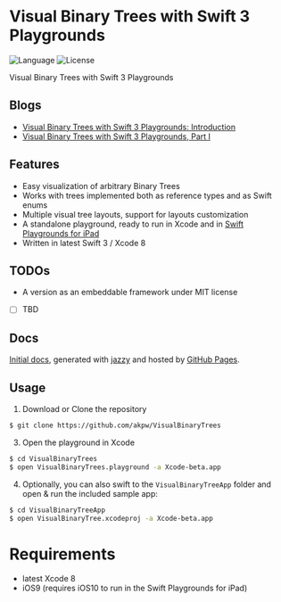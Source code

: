 Visual Binary Trees with Swift 3 Playgrounds
============

![Language](https://img.shields.io/badge/language-Swift3-orange.svg)
![License](https://img.shields.io/badge/License-GNU%20GPL-blue.svg)


Visual Binary Trees with Swift 3 Playgrounds


## Blogs
* [Visual Binary Trees with Swift 3 Playgrounds: Introduction](http://www.akpdev.com/articles/2016/08/26/BinaryTreesPlayground.html)
* [Visual Binary Trees with Swift 3 Playgrounds, Part I](http://www.akpdev.com/articles/2016/08/26/BinaryTreesPlayground-Part-I.html)


## Features
* Easy visualization of arbitrary Binary Trees
* Works with trees implemented both as reference types and as Swift enums
* Multiple visual tree layouts, support for layouts customization
* A standalone playground, ready to run in Xcode and in [Swift Playgrounds for iPad](https://www.apple.com/swift/playgrounds/)
* Written in latest Swift 3 / Xcode 8

## TODOs
* A version as an embeddable framework under MIT license
 - [ ] TBD

## Docs
 [Initial docs][docsLink], generated with [jazzy](https://github.com/realm/jazzy) and hosted by [GitHub Pages](https://pages.github.com).


## Usage

1) Download or Clone the repository

```bash
$ git clone https://github.com/akpw/VisualBinaryTrees
```

3) Open the playground in Xcode
```bash
$ cd VisualBinaryTrees
$ open VisualBinaryTrees.playground -a Xcode-beta.app
```

4) Optionally, you can also swift to the `VisualBinaryTreeApp` folder and open & run the included sample app:

```bash
$ cd VisualBinaryTreeApp
$ open VisualBinaryTree.xcodeproj -a Xcode-beta.app
```


# Requirements

* latest Xcode 8
* iOS9 (requires iOS10 to run in the Swift Playgrounds for iPad)


[docsLink]:https://akpw.github.io//VisualBinaryTrees/index.html
